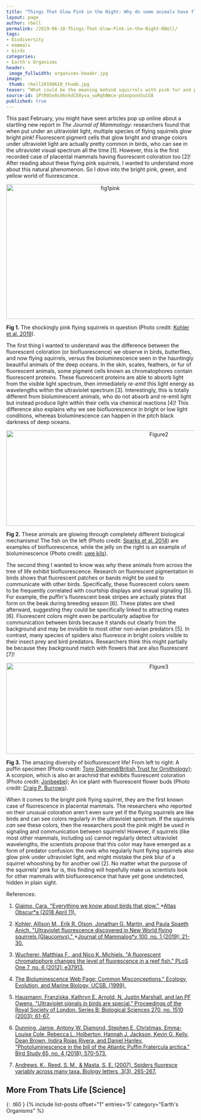 ```yaml
---
title: "Things That Glow Pink in the Night: Why do some animals have fluorescent coloration under ultraviolet light?"
layout: page
author: rbell
permalink: /2019-06-10-Things-That-Glow-Pink-in-the-Night-RBell/
tags:
- biodiversity
- mammals
- birds
categories:
- Earth's Organisms
header:
 image_fullwidth: organisms-header.jpg
image:
 thumb: rbell20190610_thumb.jpg
teaser: “What could be the meaning behind squirrels with pink fur and puffins with electric blue beaks?”
source-id: 1PtR05e8sX6nkdCE8yva_swRqhBWce-pUanpooVSsCG8
published: true
---
```

This past February, you might have seen articles pop up online about a startling new report in *The Journal of Mammology*: researchers found that when put under an ultraviolet light, multiple species of flying squirrels glow bright pink! Fluorescent pigment cells that glow bright and strange colors under ultraviolet light are actually pretty common in birds, who can see in the ultraviolet visual spectrum all the time [1]. However, this is the first recorded case of placental mammals having fluorescent coloration too [2]! After reading about these flying pink squirrels, I wanted to understand more about this natural phenomenon. So I dove into the bright pink, green, and yellow world of fluorescence.

<center><a data-flickr-embed="true"  href="https://www.flickr.com/photos/139839751@N06/46757165315/in/dateposted-friend/" title="fig1pink"><img src="https://live.staticflickr.com/65535/46757165315_6387b5a4ba_o.jpg" width="540" height="359" alt="fig1pink"></a><script async src="//embedr.flickr.com/assets/client-code.js" charset="utf-8"></script></center>

**Fig 1.** The shockingly pink flying squirrels in question (Photo credit: [Kohler et al. 2019](https://academic.oup.com/jmammal/advance-article-abstract/doi/10.1093/jmammal/gyy177/5299493?redirectedFrom=fulltext)).

The first thing I wanted to understand was the difference between the fluorescent coloration (or biofluorescence) we observe in birds, butterflies, and now flying squirrels, versus the bioluminescence seen in the hauntingly beautiful animals of the deep oceans. In the skin, scales, feathers, or fur of fluorescent animals, some pigment cells known as chromatophores contain fluorescent proteins. These fluorescent proteins are able to absorb light from the visible light spectrum, then immediately *re-emit* this light energy as wavelengths within the ultraviolet spectrum [3]. Interestingly, this is totally different from bioluminescent animals, who do not absorb and re-emit light but instead produce light within their cells via chemical reactions [4]! This difference also explains why we see biofluorescence in bright or low light conditions, whereas bioluminescence can happen in the pitch black darkness of deep oceans.

<center><a data-flickr-embed="true"  href="https://www.flickr.com/photos/139839751@N06/46757165395/in/dateposted-friend/" title="Figure2"><img src="https://live.staticflickr.com/65535/46757165395_5852bb4c6a_c.jpg" width="800" height="254" alt="Figure2"></a><script async src="//embedr.flickr.com/assets/client-code.js" charset="utf-8"></script></center>

**Fig 2.** These animals are glowing through completely different biological mechanisms! The fish on the left (Photo credit: [Sparks et al. 2014](https://journals.plos.org/plosone/article?id=10.1371/journal.pone.0083259)) are examples of biofluorescence, while the jelly on the right is an example of bioluminescence (Photo credit: [uwe kils](https://commons.wikimedia.org/wiki/File:Ctenophora_edited.jpg)).

The second thing I wanted to know was *why* these animals from across the tree of life exhibit biofluorescence. Research on fluorescent pigmentation in birds shows that fluorescent patches or bands might be used to communicate with other birds. Specifically, these fluorescent colors seem to be frequently correlated with courtship displays and sexual signaling [5]. For example, the puffin's fluorescent beak stripes are actually plates that form on the beak during breeding season [6]. These plates are shed afterward, suggesting they could be specifically linked to attracting mates [6]. Fluorescent colors might even be particularly adaptive for communication between birds because it stands out clearly from the background and may be invisible to most other non-avian predators [5]. In contrast, many species of spiders also fluoresce in bright colors visible to their insect prey and bird predators. Researchers think this might partially be because they background match with flowers that are also fluorescent [7]!

<center><a data-flickr-embed="true"  href="https://www.flickr.com/photos/139839751@N06/32730205287/in/dateposted-friend/" title="FIgure3"><img src="https://live.staticflickr.com/65535/32730205287_d78f3ef2fa_c.jpg" width="800" height="243" alt="FIgure3"></a><script async src="//embedr.flickr.com/assets/client-code.js" charset="utf-8"></script></center>

**Fig 3.** The amazing diversity of biofluorescent life! From left to right: A puffin specimen (Photo credit: [Tony Diamond/](https://www.tandfonline.com/doi/full/10.1080/00063657.2018.1563771)[British](https://www.tandfonline.com/doi/full/10.1080/00063657.2018.1563771)[ Trust for Ornithology](https://www.tandfonline.com/doi/full/10.1080/00063657.2018.1563771)); A scorpion, which is also an arachnid that exhibits fluorescent coloration (Photo credit: [Jonbeebe](https://commons.wikimedia.org/wiki/File:Sorpion_Under_Blacklight_edit.jpg)); An ice plant with fluorescent flower buds (Photo credit: [Craig P. Burrows](http://www.cpburrows.com/portfolio/ice-plant-flower-buds/)).

When it comes to the bright pink flying squirrel, they are the first known case of fluorescence in placental mammals. The researchers who reported on their unusual coloration aren't even sure yet if the flying squirrels are like birds and can see colors regularly in the ultraviolet spectrum. If the squirrels *can* see these colors, then the researchers posit the pink might be used in signaling and communication between squirrels! However, if squirrels (like most other mammals, including us) cannot regularly detect ultraviolet wavelengths, the scientists propose that this color may have emerged as a form of predator confusion: the owls who regularly hunt flying squirrels also glow pink under ultraviolet light, and might mistake the pink blur of a squirrel whooshing by for another owl [2]. No matter what the purpose of the squirrels’ pink fur is, this finding will hopefully make us scientists look for other mammals with biofluorescence that have yet gone undetected, hidden in plain sight. 

References:

1. [Giaimo, Cara. "Everything we know about birds that glow." ](https://www.atlasobscura.com/articles/why-birds-glow-blacklight)*[Atlas Obscur*a](https://www.atlasobscura.com/articles/why-birds-glow-blacklight)[ (2018 April 11).](https://www.atlasobscura.com/articles/why-birds-glow-blacklight)

2. [Kohler, Allison M., Erik R. Olson, Jonathan G. Martin, and Paula Spaeth Anich. "Ultraviolet fluorescence discovered in New World flying squirrels (Glaucomys)." ](https://academic.oup.com/jmammal/advance-article-abstract/doi/10.1093/jmammal/gyy177/5299493?redirectedFrom=fulltext)*[Journal of Mammalog*y](https://academic.oup.com/jmammal/advance-article-abstract/doi/10.1093/jmammal/gyy177/5299493?redirectedFrom=fulltext)[ 100, no. 1 (2019): 21-30.](https://academic.oup.com/jmammal/advance-article-abstract/doi/10.1093/jmammal/gyy177/5299493?redirectedFrom=fulltext)

3. [Wucherer, Matthias F., and Nico K. Michiels. "A fluorescent chromatophore changes the level of fluorescence in a reef fish." PLoS One 7, no. 6 (2012): e37913.](https://www.ncbi.nlm.nih.gov/pmc/articles/PMC3368913/pdf/pone.0037913.pdf)

4. [The Bioluminescence Web Page: Common Misconceptions." Ecology, Evolution, and Marine Biology, UCSB. (1999). ](https://biolum.eemb.ucsb.edu/myth.html)

5. [Hausmann, Franziska, Kathryn E. Arnold, N. Justin Marshall, and Ian PF Owens. "Ultraviolet signals in birds are special." Proceedings of the Royal Society of London. Series B: Biological Sciences 270, no. 1510 (2003): 61-67.](https://royalsocietypublishing.org/doi/pdf/10.1098/rspb.2002.2200)

6. [Dunning, Jamie, Antony W. Diamond, Stephen E. Christmas, Emma-Louise Cole, Rebecca L. Holberton, Hannah J. Jackson, Kevin G. Kelly, Dean Brown, Indira Rojas Rivera, and Daniel Hanley. "Photoluminescence in the bill of the Atlantic Puffin Fratercula arctica." Bird Study 65, no. 4 (2018): 570-573.](https://www.tandfonline.com/doi/pdf/10.1080/00063657.2018.1563771?needAccess=true)

7. [Andrews, K., Reed, S. M., & Masta, S. E. (2007). Spiders fluoresce variably across many taxa. Biology letters, 3(3), 265-267.](https://www.ncbi.nlm.nih.gov/pmc/articles/PMC2104643/pdf/rsbl20070016.pdf)


## More From Thats Life [Science]
{: .t60 }
{% include list-posts offset="1" entries='5' category="Earth's Organisms" %}

